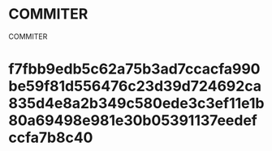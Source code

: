 # COMMITER
COMMITER






# f7fbb9edb5c62a75b3ad7ccacfa990be59f81d556476c23d39d724692ca835d4e8a2b349c580ede3c3ef11e1b80a69498e981e30b05391137eedefccfa7b8c40
